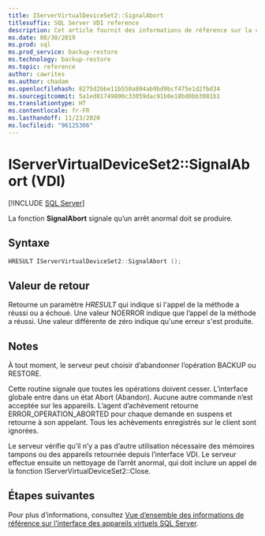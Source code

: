 ```yaml
---
title: IServerVirtualDeviceSet2::SignalAbort
titlesuffix: SQL Server VDI reference
description: Cet article fournit des informations de référence sur la commande IServerVirtualDeviceSet2::SignalAbort.
ms.date: 08/30/2019
ms.prod: sql
ms.prod_service: backup-restore
ms.technology: backup-restore
ms.topic: reference
author: cawrites
ms.author: chadam
ms.openlocfilehash: 8275d2bbe11b550a804ab9bd9bcf475e1d2fbd34
ms.sourcegitcommit: 5a1ed81749800c33059dac91b0e18bd8bb3081b1
ms.translationtype: HT
ms.contentlocale: fr-FR
ms.lasthandoff: 11/23/2020
ms.locfileid: "96125306"
---
```

# <a name="iservervirtualdeviceset2signalabort-vdi"></a>IServerVirtualDeviceSet2::SignalAbort (VDI)

[!INCLUDE [SQL Server](../../../includes/applies-to-version/sqlserver.md)]

La fonction **SignalAbort** signale qu’un arrêt anormal doit se produire.

## <a name="syntax"></a>Syntaxe

```c
HRESULT IServerVirtualDeviceSet2::SignalAbort ();
```

## <a name="return-value"></a>Valeur de retour

Retourne un paramètre *HRESULT* qui indique si l'appel de la méthode a réussi ou a échoué. Une valeur NOERROR indique que l’appel de la méthode a réussi. Une valeur différente de zéro indique qu'une erreur s'est produite.

## <a name="remarks"></a>Notes

À tout moment, le serveur peut choisir d’abandonner l’opération BACKUP ou RESTORE.

Cette routine signale que toutes les opérations doivent cesser. L’interface globale entre dans un état Abort (Abandon). Aucune autre commande n’est acceptée sur les appareils. L’agent d’achèvement retourne ERROR_OPERATION_ABORTED pour chaque demande en suspens et retourne à son appelant. Tous les achèvements enregistrés sur le client sont ignorées.

Le serveur vérifie qu’il n’y a pas d’autre utilisation nécessaire des mémoires tampons ou des appareils retournée depuis l’interface VDI. Le serveur effectue ensuite un nettoyage de l’arrêt anormal, qui doit inclure un appel de la fonction IServerVirtualDeviceSet2::Close.

## <a name="next-steps"></a>Étapes suivantes

Pour plus d’informations, consultez [Vue d’ensemble des informations de référence sur l’interface des appareils virtuels SQL Server](reference-virtual-device-interface.md).